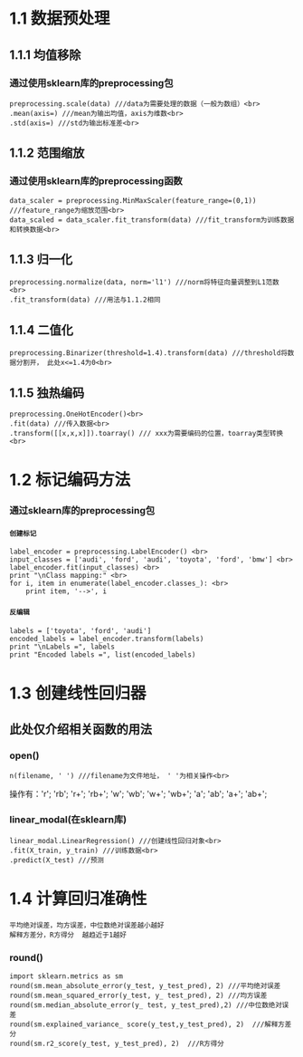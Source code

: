 # 1.1 数据预处理
## 1.1.1 均值移除
### 通过使用sklearn库的preprocessing包<br>
```
preprocessing.scale(data) ///data为需要处理的数据（一般为数组）<br>
.mean(axis=) ///mean为输出均值，axis为维数<br>
.std(axis=) ///std为输出标准差<br>
```
## 1.1.2 范围缩放
### 通过使用sklearn库的preprocessing函数<br>
```
data_scaler = preprocessing.MinMaxScaler(feature_range=(0,1)) ///feature_range为缩放范围<br>
data_scaled = data_scaler.fit_transform(data) ///fit_transform为训练数据和转换数据<br>
```
## 1.1.3 归一化
```
preprocessing.normalize(data, norm='l1') ///norm将特征向量调整到L1范数<br>
.fit_transform(data) ///用法与1.1.2相同
```
## 1.1.4 二值化
```
preprocessing.Binarizer(threshold=1.4).transform(data) ///threshold将数据分割开， 此处x<=1.4为0<br>
```
## 1.1.5 独热编码
```
preprocessing.OneHotEncoder()<br>
.fit(data) ///传入数据<br>
.transform([[x,x,x]]).toarray() /// xxx为需要编码的位置，toarray类型转换<br>
```
# 1.2 标记编码方法
### 通过sklearn库的preprocessing包
#### `创建标记`
```
label_encoder = preprocessing.LabelEncoder() <br>
input_classes = ['audi', 'ford', 'audi', 'toyota', 'ford', 'bmw'] <br>
label_encoder.fit(input_classes) <br>
print "\nClass mapping:" <br>
for i, item in enumerate(label_encoder.classes_): <br>
    print item, '-->', i
```
#### `反编辑`
```
labels = ['toyota', 'ford', 'audi']
encoded_labels = label_encoder.transform(labels)
print "\nLabels =", labels
print "Encoded labels =", list(encoded_labels)
```
# 1.3 创建线性回归器
## 此处仅介绍相关函数的用法
### open()
```
n(filename, ' ') ///filename为文件地址， ' '为相关操作<br>
```
操作有：'r'; 'rb'; 'r+'; 'rb+'; 'w'; 'wb'; 'w+'; 'wb+'; 'a'; 'ab'; 'a+'; 'ab+'; <br> 
### linear_modal(在sklearn库)
```
linear_modal.LinearRegression() ///创建线性回归对象<br>
.fit(X_train, y_train) ///训练数据<br>
.predict(X_test) ///预测
```
# 1.4 计算回归准确性
`平均绝对误差，均方误差，中位数绝对误差越小越好`<br>
`解释方差分，R方得分  越趋近于1越好`<br>
### round()
```
import sklearn.metrics as sm
round(sm.mean_absolute_error(y_test, y_test_pred), 2) ///平均绝对误差
round(sm.mean_squared_error(y_test, y_ test_pred), 2) ///均方误差
round(sm.median_absolute_error(y_ test, y_test_pred),2) ///中位数绝对误差
round(sm.explained_variance_ score(y_test,y_test_pred), 2)  ///解释方差分
round(sm.r2_score(y_test, y_test_pred), 2)  ///R方得分
```


